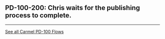 ## PD-100-200: Chris waits for the publishing process to complete.


---
[See all Carmel PD-100 Flows](..)